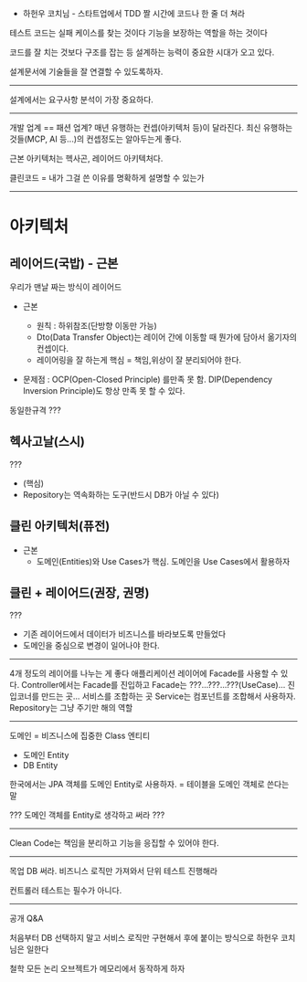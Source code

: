 <ul>
<li>하헌우 코치님 - 
스타트업에서 TDD 짤 시간에
코드나 한 줄 더 쳐라</li>
</ul>
<p>테스트 코드는 실패 케이스를 찾는 것이다
기능을 보장하는 역할을 하는 것이다</p>
<p>코드를 잘 치는 것보다 구조를 잡는 등 설계하는 능력이 중요한 시대가 오고 있다.</p>
<p>설계문서에 기술들을 잘 연결할 수 있도록하자.</p>
<hr />
<p>설계에서는 요구사항 분석이 가장 중요하다.</p>
<hr />
<p>개발 업계 == 패션 업계?
매년 유행하는 컨셉(아키텍처 등)이 달라진다. 최신 유행하는 것들(MCP, AI 등...)의 컨셉정도는 알아두는게 좋다.</p>
<p>근본 아키텍처는 헥사곤, 레이어드 아키텍처다.</p>
<p>클린코드 = 내가 그걸 쓴 이유를 명확하게 설명할 수 있는가</p>
<hr />
<h1 id="아키텍처">아키텍처</h1>
<h2 id="레이어드국밥---근본">레이어드(국밥) - 근본</h2>
<p>우리가 맨날 짜는 방식이 레이어드</p>
<ul>
<li><p>근본</p>
<ul>
<li>원칙 : 하위참조(단방향 이동만 가능)</li>
<li>Dto(Data Transfer Object)는 레이어 간에 이동할 때 뭔가에 담아서 옮기자의 컨셉이다.</li>
<li>레이어링을 잘 하는게 핵심 = 책임,위상이 잘 분리되어야 한다.</li>
</ul>
</li>
<li><p>문제점 : 
OCP(Open-Closed Principle) 를만족 못 함.
DIP(Dependency Inversion Principle)도 항상 만족 못 할 수 있다.</p>
</li>
</ul>
<p>동일한규격 ???</p>
<h2 id="헥사고날스시">헥사고날(스시)</h2>
<p>???</p>
<ul>
<li>(핵심) </li>
<li>Repository는 역속화하는 도구(반드시 DB가 아닐 수 있다)</li>
</ul>
<h2 id="클린-아키텍처퓨전">클린 아키텍처(퓨전)</h2>
<ul>
<li>근본<ul>
<li>도메인(Entities)와 Use Cases가 핵심. 도메인을 Use Cases에서 활용하자</li>
</ul>
</li>
</ul>
<h2 id="클린--레이어드권장-권명">클린 + 레이어드(권장, 권명)</h2>
<p>???</p>
<ul>
<li>기존 레이어드에서 데이터가 비즈니스를 바라보도록 만들었다</li>
<li>도메인을 중심으로 변경이 일어나야 한다.</li>
</ul>
<hr />
<p>4개 정도의 레이어를 나누는 게 좋다
애플리케이션 레이어에 Facade를 사용할 수 있다.
Controller에서는 Facade를 진입하고
Facade는 ???...???...???(UseCase)... 진입코너를 만드는 곳... 서비스를 조합하는 곳
Service는 컴포넌트를 조합해서 사용하자.
Repository는 그냥 주기만 해의 역할</p>
<hr />
<p>도메인 = 비즈니스에 집중한 Class
엔티티</p>
<ul>
<li>도메인 Entity</li>
<li>DB Entity</li>
</ul>
<p>한국에서는 JPA 객체를 도메인 Entity로 사용하자. = 테이블을 도메인 객체로 쓴다는 말</p>
<p>???
도메인 객체를 Entity로 생각하고 써라 ???</p>
<hr />
<p>Clean Code는 책임을 분리하고 기능을 응집할 수 있어야 한다.</p>
<hr />
<p>목업 DB 써라. 비즈니스 로직만 가져와서 단위 테스트 진행해라</p>
<p>컨트롤러 테스트는 필수가 아니다.</p>
<hr />
<p>공개 Q&amp;A</p>
<p>처음부터 DB 선택하지 말고 서비스 로직만 구현해서 후에 붙이는 방식으로 하헌우 코치님은 일한다</p>
<p>철학
모든 논리 오브젝트가 메모리에서 동작하게 하자</p>